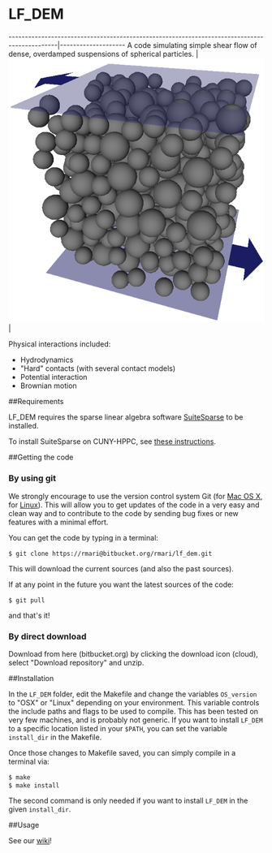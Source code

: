 # LF_DEM

---------------------------------------------------------------------------------------------|--------------------
A code simulating simple shear flow of dense, overdamped suspensions of spherical particles. | ![](./snapshot.png)
                                                                                             |

	
Physical interactions included:

- Hydrodynamics
- "Hard" contacts (with several contact models)
- Potential interaction
- Brownian motion


##Requirements

LF_DEM requires the sparse linear algebra software
[SuiteSparse](http://faculty.cse.tamu.edu/davis/suitesparse.html) to
be installed.

To install SuiteSparse on CUNY-HPPC, see [these instructions](./SuiteSparse_Install.md).

##Getting the code

### By using git

We strongly encourage to use the version control system Git (for [Mac OS X](http://git-scm.com/download/mac), for [Linux](http://git-scm.com/download/linux)). This will allow you to get updates
of the code in a very easy and clean way and to contribute to the code
by sending bug fixes or new features with a minimal effort.

You can get the code by typing in a terminal:
```
$ git clone https://rmari@bitbucket.org/rmari/lf_dem.git
```
This will download the current sources (and also the past sources).

If at any point in the future you want the latest sources of the code:
```
$ git pull
```
and that's it!

### By direct download

Download from here (bitbucket.org) by clicking the download icon (cloud), select "Download repository" and unzip.


##Installation

In the `LF_DEM` folder, edit the Makefile and change the variables
```OS_version``` to "OSX" or "Linux" depending on your
environment. This variable controls the include paths and flags to be
used to compile. This has been tested on very few machines, and is
probably not generic. If you want to install `LF_DEM` to a specific
location listed in your `$PATH`, you can set the variable
`install_dir` in the Makefile.

Once those changes to Makefile saved, you can simply compile in a terminal via:

```
$ make
$ make install
```

The second command is only needed if you want to install `LF_DEM` in the given `install_dir`.

##Usage

See our [wiki](https://bitbucket.org/rmari/lf_dem/wiki/Home)!

